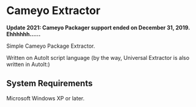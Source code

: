 # Cameyo Extractor

**Update 2021: Cameyo Packager support ended on December 31, 2019. Ehhhhhh......**

Simple Cameyo Package Extractor.

Written on AutoIt script language (by the way, Universal Extractor is also written in AutoIt:)

## System Requirements
Microsoft Windows XP or later.
